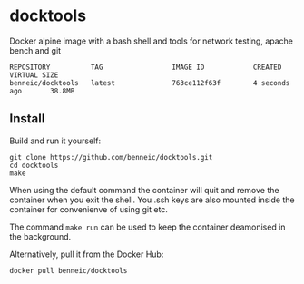 docktools
===

Docker alpine image with a bash shell and tools for network testing, apache bench and git

```
REPOSITORY          TAG                 IMAGE ID            CREATED             VIRTUAL SIZE
benneic/docktools   latest              763ce112f63f        4 seconds ago       38.8MB
```

Install
---

Build and run it yourself:

```
git clone https://github.com/benneic/docktools.git
cd docktools
make
```
When using the default command the container will quit and remove the container when you exit the shell. You .ssh keys are also mounted inside the container for convenienve of using git etc.

The command `make run` can be used to keep the container deamonised in the background.


Alternatively, pull it from the Docker Hub:

```
docker pull benneic/docktools
```

